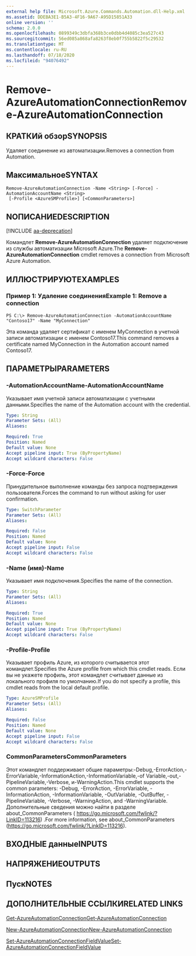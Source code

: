 ```yaml
---
external help file: Microsoft.Azure.Commands.Automation.dll-Help.xml
ms.assetid: DDEBA3E1-B5A3-4F16-9A67-A95D15851A33
online version: ''
schema: 2.0.0
ms.openlocfilehash: 0899349c3dbfa368b3ce0dbb4d4085c3ea527c43
ms.sourcegitcommit: 56ed085a868afa8263f8eb0f755b5822f5c29532
ms.translationtype: MT
ms.contentlocale: ru-RU
ms.lasthandoff: 07/18/2020
ms.locfileid: "94076492"
---
```

# <span data-ttu-id="b83e7-101">Remove-AzureAutomationConnection</span><span class="sxs-lookup"><span data-stu-id="b83e7-101">Remove-AzureAutomationConnection</span></span>

## <span data-ttu-id="b83e7-102">КРАТКИй обзор</span><span class="sxs-lookup"><span data-stu-id="b83e7-102">SYNOPSIS</span></span>

<span data-ttu-id="b83e7-103">Удаляет соединение из автоматизации.</span><span class="sxs-lookup"><span data-stu-id="b83e7-103">Removes a connection from Automation.</span></span>

## <span data-ttu-id="b83e7-104">Максимальное</span><span class="sxs-lookup"><span data-stu-id="b83e7-104">SYNTAX</span></span>

```
Remove-AzureAutomationConnection -Name <String> [-Force] -AutomationAccountName <String>
 [-Profile <AzureSMProfile>] [<CommonParameters>]
```

## <span data-ttu-id="b83e7-105">NОПИСАНИЕ</span><span class="sxs-lookup"><span data-stu-id="b83e7-105">DESCRIPTION</span></span>

[!INCLUDE [aa-deprecation](../include/aa-deprecation.md)]

<span data-ttu-id="b83e7-106">Командлет **Remove-AzureAutomationConnection** удаляет подключение из службы автоматизации Microsoft Azure.</span><span class="sxs-lookup"><span data-stu-id="b83e7-106">The **Remove-AzureAutomationConnection** cmdlet removes a connection from Microsoft Azure Automation.</span></span>

## <span data-ttu-id="b83e7-107">ИЛЛЮСТРИРУЮТ</span><span class="sxs-lookup"><span data-stu-id="b83e7-107">EXAMPLES</span></span>

### <span data-ttu-id="b83e7-108">Пример 1: Удаление соединения</span><span class="sxs-lookup"><span data-stu-id="b83e7-108">Example 1: Remove a connection</span></span>
```
PS C:\> Remove-AzureAutomationConnection -AutomationAccountName "Contoso17" -Name "MyConnection"
```

<span data-ttu-id="b83e7-109">Эта команда удаляет сертификат с именем MyConnection в учетной записи автоматизации с именем Contoso17.</span><span class="sxs-lookup"><span data-stu-id="b83e7-109">This command removes a certificate named MyConnection in the Automation account named Contoso17.</span></span>

## <span data-ttu-id="b83e7-110">ПАРАМЕТРЫ</span><span class="sxs-lookup"><span data-stu-id="b83e7-110">PARAMETERS</span></span>

### <span data-ttu-id="b83e7-111">-AutomationAccountName</span><span class="sxs-lookup"><span data-stu-id="b83e7-111">-AutomationAccountName</span></span>
<span data-ttu-id="b83e7-112">Указывает имя учетной записи автоматизации с учетными данными.</span><span class="sxs-lookup"><span data-stu-id="b83e7-112">Specifies the name of the Automation account with the credential.</span></span>

```yaml
Type: String
Parameter Sets: (All)
Aliases: 

Required: True
Position: Named
Default value: None
Accept pipeline input: True (ByPropertyName)
Accept wildcard characters: False
```

### <span data-ttu-id="b83e7-113">-Force</span><span class="sxs-lookup"><span data-stu-id="b83e7-113">-Force</span></span>
<span data-ttu-id="b83e7-114">Принудительное выполнение команды без запроса подтверждения пользователя.</span><span class="sxs-lookup"><span data-stu-id="b83e7-114">Forces the command to run without asking for user confirmation.</span></span>

```yaml
Type: SwitchParameter
Parameter Sets: (All)
Aliases: 

Required: False
Position: Named
Default value: None
Accept pipeline input: False
Accept wildcard characters: False
```

### <span data-ttu-id="b83e7-115">-Name (имя)</span><span class="sxs-lookup"><span data-stu-id="b83e7-115">-Name</span></span>
<span data-ttu-id="b83e7-116">Указывает имя подключения.</span><span class="sxs-lookup"><span data-stu-id="b83e7-116">Specifies the name of the connection.</span></span>

```yaml
Type: String
Parameter Sets: (All)
Aliases: 

Required: True
Position: Named
Default value: None
Accept pipeline input: True (ByPropertyName)
Accept wildcard characters: False
```

### <span data-ttu-id="b83e7-117">-Profile</span><span class="sxs-lookup"><span data-stu-id="b83e7-117">-Profile</span></span>
<span data-ttu-id="b83e7-118">Указывает профиль Azure, из которого считывается этот командлет.</span><span class="sxs-lookup"><span data-stu-id="b83e7-118">Specifies the Azure profile from which this cmdlet reads.</span></span>
<span data-ttu-id="b83e7-119">Если вы не укажете профиль, этот командлет считывает данные из локального профиля по умолчанию.</span><span class="sxs-lookup"><span data-stu-id="b83e7-119">If you do not specify a profile, this cmdlet reads from the local default profile.</span></span>

```yaml
Type: AzureSMProfile
Parameter Sets: (All)
Aliases: 

Required: False
Position: Named
Default value: None
Accept pipeline input: False
Accept wildcard characters: False
```

### <span data-ttu-id="b83e7-120">CommonParameters</span><span class="sxs-lookup"><span data-stu-id="b83e7-120">CommonParameters</span></span>
<span data-ttu-id="b83e7-121">Этот командлет поддерживает общие параметры:-Debug,-ErrorAction,-ErrorVariable,-InformationAction,-InformationVariable,-of Variable,-out,-PipelineVariable,-Verbose, и-WarningAction.</span><span class="sxs-lookup"><span data-stu-id="b83e7-121">This cmdlet supports the common parameters: -Debug, -ErrorAction, -ErrorVariable, -InformationAction, -InformationVariable, -OutVariable, -OutBuffer, -PipelineVariable, -Verbose, -WarningAction, and -WarningVariable.</span></span> <span data-ttu-id="b83e7-122">Дополнительные сведения можно найти в разделе about_CommonParameters ( https://go.microsoft.com/fwlink/?LinkID=113216) .</span><span class="sxs-lookup"><span data-stu-id="b83e7-122">For more information, see about_CommonParameters (https://go.microsoft.com/fwlink/?LinkID=113216).</span></span>

## <span data-ttu-id="b83e7-123">ВХОДНЫЕ данные</span><span class="sxs-lookup"><span data-stu-id="b83e7-123">INPUTS</span></span>

## <span data-ttu-id="b83e7-124">НАПРЯЖЕНИЕ</span><span class="sxs-lookup"><span data-stu-id="b83e7-124">OUTPUTS</span></span>

## <span data-ttu-id="b83e7-125">Пуск</span><span class="sxs-lookup"><span data-stu-id="b83e7-125">NOTES</span></span>

## <span data-ttu-id="b83e7-126">ДОПОЛНИТЕЛЬНЫЕ ССЫЛКИ</span><span class="sxs-lookup"><span data-stu-id="b83e7-126">RELATED LINKS</span></span>

[<span data-ttu-id="b83e7-127">Get-AzureAutomationConnection</span><span class="sxs-lookup"><span data-stu-id="b83e7-127">Get-AzureAutomationConnection</span></span>](./Get-AzureAutomationConnection.md)

[<span data-ttu-id="b83e7-128">New-AzureAutomationConnection</span><span class="sxs-lookup"><span data-stu-id="b83e7-128">New-AzureAutomationConnection</span></span>](./New-AzureAutomationConnection.md)

[<span data-ttu-id="b83e7-129">Set-AzureAutomationConnectionFieldValue</span><span class="sxs-lookup"><span data-stu-id="b83e7-129">Set-AzureAutomationConnectionFieldValue</span></span>](./Set-AzureAutomationConnectionFieldValue.md)


